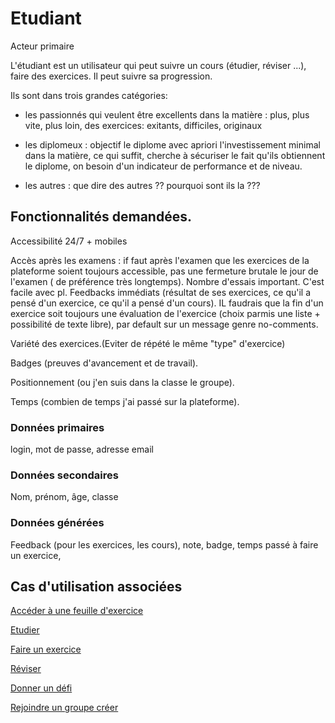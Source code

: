 # Etudiant

Acteur primaire

L'étudiant est un utilisateur qui peut suivre un cours (étudier, réviser ...), faire des exercices. Il peut suivre sa progression.

Ils sont dans trois grandes catégories:

* les passionnés qui veulent être excellents dans la matière : plus, plus vite, plus loin, des exercices: exitants, difficiles, originaux
      
* les diplomeux : objectif le diplome avec apriori l'investissement minimal dans la matière, ce qui suffit, cherche à sécuriser le fait qu'ils obtiennent le diplome, on besoin d'un indicateur de performance et de niveau.

* les autres : que dire des autres ?? pourquoi sont ils la ???

## Fonctionnalités demandées.

Accessibilité 24/7 + mobiles

Accès après les examens : if faut après l'examen que les exercices de la plateforme soient toujours accessible, pas une fermeture brutale le jour de l'examen ( de préférence très longtemps).
Nombre d'essais important. C'est facile avec pl.
Feedbacks immédiats (résultat de ses exercices, ce qu'il a pensé d'un exercice, ce qu'il a pensé d'un cours). IL faudrais que la fin d'un exercice soit toujours une évaluation de l'exercice (choix parmis une liste + possibilité de texte libre), par default sur <entree> un message genre no-comments.
  
Variété des exercices.(Eviter de répété le même "type" d'exercice)

Badges (preuves d'avancement et de travail).

Positionnement (ou j'en suis dans la classe le groupe).

Temps (combien de temps j'ai passé sur la plateforme).

### Données primaires

login, mot de passe, adresse email

### Données secondaires

Nom, prénom, âge, classe

### Données générées

Feedback (pour les exercices, les cours), note, badge, temps passé à faire un exercice,

## Cas d'utilisation associées

[Accéder à une feuille d'exercice](../casutilisation/etudiant/accesfeuilleexercice.md)

[Etudier](../casutilisation/etudiant/etudier.md)

[Faire un exercice](../casutilisation/etudiant/faireexercice.md)

[Réviser](../casutilisation/etudiant/reviser.md)

[Donner un défi](../casutilisation/etudiant/donnerexercice.md)

[Rejoindre un groupe créer](../casutilisation/etudiant/rejoindrecreergroupe.md)

<!--- Author : Hugo Validator : name -->


